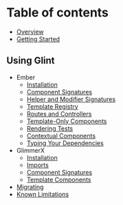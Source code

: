 # Table of contents

- [Overview](overview.md)
- [Getting Started](getting-started.md)

## Using Glint

- Ember
  - [Installation](ember/installation.md)
  - [Component Signatures](ember/component-signatures.md)
  - [Helper and Modifier Signatures](ember/helper-and-modifier-signatures.md)
  - [Template Registry](ember/template-registry.md)
  - [Routes and Controllers](ember/routes-and-controllers.md)
  - [Template-Only Components](ember/template-only-components.md)
  - [Rendering Tests](ember/rendering-tests.md)
  - [Contextual Components](ember/contextual-components.md)
  - [Typing Your Dependencies](ember/typing-your-dependencies.md)
- GlimmerX
  - [Installation](glimmerx/installation.md)
  - [Imports](glimmerx/imports.md)
  - [Component Signatures](glimmerx/component-signatures.md)
  - [Template Components](glimmerx/template-components.md)
- [Migrating](migrating.md)
- [Known Limitations](known-limitations.md)
